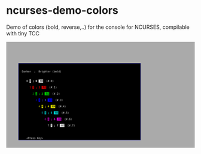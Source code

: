 # ncurses-demo-colors
Demo of colors (bold, reverse,..) for the console for NCURSES, compilable with tiny TCC



![img](https://raw.githubusercontent.com/spartrekus/ncurses-demo-colors/master/democolor.png)


